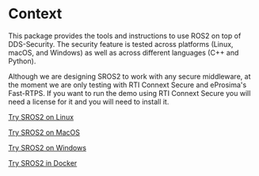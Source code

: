 # Context

This package provides the tools and instructions to use ROS2 on top of DDS-Security.
The security feature is tested across platforms (Linux, macOS, and Windows) as well as across different languages (C++ and Python).

Although we are designing SROS2 to work with any secure middleware, at the moment we are only testing with RTI Connext Secure and eProsima's Fast-RTPS.
If you want to run the demo using RTI Connext Secure you will need a license for it and you will need to install it.


[Try SROS2 on Linux](https://github.com/ros2/sros2/blob/master/SROS2_Linux.md)

[Try SROS2 on MacOS](https://github.com/ros2/sros2/blob/master/SROS2_MacOS.md)

[Try SROS2 on Windows](https://github.com/ros2/sros2/blob/master/SROS2_Windows.md)

[Try SROS2 in Docker](https://github.com/ros2/sros2/blob/master/SROS2_Docker.md)
